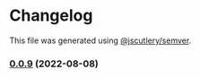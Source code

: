 # Changelog

This file was generated using [@jscutlery/semver](https://github.com/jscutlery/semver).

### [0.0.9](https://github.com/HausDAO/daohaus-monorepo/compare/common-utilities@0.0.8...common-utilities@0.0.9) (2022-08-08)
